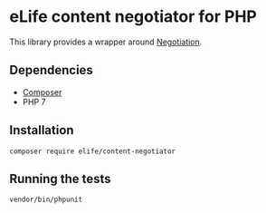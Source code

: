eLife content negotiator for PHP
================================

This library provides a wrapper around [Negotiation](https://github.com/willdurand/Negotiation).

Dependencies
------------

* [Composer](https://getcomposer.org/)
* PHP 7

Installation
------------

`composer require elife/content-negotiator`

Running the tests
-----------------

`vendor/bin/phpunit`
